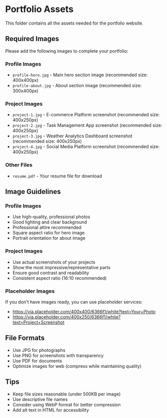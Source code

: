 # Portfolio Assets

This folder contains all the assets needed for the portfolio website.

## Required Images

Please add the following images to complete your portfolio:

### Profile Images
- `profile-hero.jpg` - Main hero section image (recommended size: 400x400px)
- `profile-about.jpg` - About section image (recommended size: 300x400px)

### Project Images
- `project-1.jpg` - E-commerce Platform screenshot (recommended size: 400x250px)
- `project-2.jpg` - Task Management App screenshot (recommended size: 400x250px)
- `project-3.jpg` - Weather Analytics Dashboard screenshot (recommended size: 400x250px)
- `project-4.jpg` - Social Media Platform screenshot (recommended size: 400x250px)

### Other Files
- `resume.pdf` - Your resume file for download

## Image Guidelines

### Profile Images
- Use high-quality, professional photos
- Good lighting and clear background
- Professional attire recommended
- Square aspect ratio for hero image
- Portrait orientation for about image

### Project Images
- Use actual screenshots of your projects
- Show the most impressive/representative parts
- Ensure good contrast and readability
- Consistent aspect ratio (16:10 recommended)

### Placeholder Images
If you don't have images ready, you can use placeholder services:
- https://via.placeholder.com/400x400/6366f1/white?text=Your+Photo
- https://via.placeholder.com/400x250/6366f1/white?text=Project+Screenshot

## File Formats
- Use JPG for photographs
- Use PNG for screenshots with transparency
- Use PDF for documents
- Optimize images for web (compress while maintaining quality)

## Tips
- Keep file sizes reasonable (under 500KB per image)
- Use descriptive file names
- Consider using WebP format for better compression
- Add alt text in HTML for accessibility 